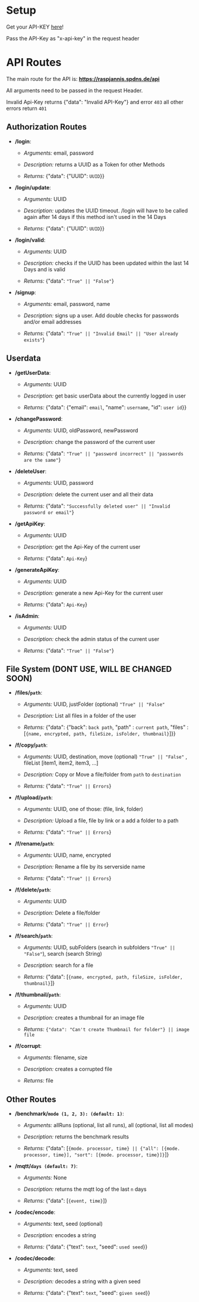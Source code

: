 # Setup
Get your API-KEY [here](https://raspjannis.spdns.de/profile/#api)!

Pass the API-Key as "x-api-key" in the request header


# API Routes
The main route for the API is: **https://raspjannis.spdns.de/api**

All arguments need to be passed in the request Header.

Invalid Api-Key returns {"data": "Invalid API-Key"} and error `403` all other errors return `401`

## Authorization Routes

* **/login**:
  * *Arguments:* email, password
        
  * *Description:* returns a UUID as a Token for other Methods 

  * *Returns:* {"data": {"UUID": `UUID`}}


* **/login/update**:
  * *Arguments:* UUID

  * *Description:* updates the UUID timeout. /login will have to be called again after 14 days if this method isn't used in the 14 Days

  * *Returns:* {"data": {"UUID": `UUID`}}


* **/login/valid**:
  * *Arguments:* UUID

  * *Description:* checks if the UUID has been updated within the last 14 Days and is valid

  * *Returns:* {"data": `"True" || "False"`}

* **/signup**:
  * *Arguments:* email, password, name

  * *Description:* signs up a user. Add double checks for passwords and/or email addresses

  * *Returns:* {"data": `"True" || "Invalid Email" || "User already exists"`}

## Userdata

* **/getUserData**:
  * *Arguments:* UUID

  * *Description:* get basic userData about the currently logged in user

  * *Returns:* {"data": {"email": `email`, "name": `username`, "id": `user id`}}

* **/changePassword**:
  * *Arguments:* UUID, oldPassword, newPassword

  * *Description:* change the password of the current user

  * *Returns:* {"data": `"True" || "password incorrect" || "passwords are the same"`}

* **/deleteUser**:
  * *Arguments:* UUID, password

  * *Description:* delete the current user and all their data

  * *Returns:* {"data": `"Successfully deleted user" || "Invalid password or email"`}

* **/getApiKey**:
  * *Arguments:* UUID

  * *Description:* get the Api-Key of the current user

  * *Returns:* {"data": `Api-Key`}

* **/generateApiKey**:
  * *Arguments:* UUID

  * *Description:* generate a new Api-Key for the current user

  * *Returns:* {"data": `Api-Key`}


* **/isAdmin**:
  * *Arguments:* UUID

  * *Description:* check the admin status of the current user

  * *Returns:* {"data": `"True" || "False"`}

## File System (DONT USE, WILL BE CHANGED SOON)
* **/files/`path`**:
  * *Arguments:* UUID, justFolder (optional) `"True" || "False"`

  * *Description:*  List all files in a folder of the user

  * *Returns:* {"data": {"back": `back path`, "path" : `current path`, "files" : [`{name, encrypted, path, fileSize, isFolder, thumbnail}`]}}

* **/f/copy/`path`**:
  * *Arguments:* UUID, destination, move (optional) `"True" || "False"` , fileList [item1, item2, item3, ...]

  * *Description:* Copy or Move a file/folder from `path` to `destination`

  * *Returns:* {"data": `"True" || Errors`}

* **/f/upload/`path`**:
  * *Arguments:* UUID, one of those: (file, link, folder)

  * *Description:* Upload a file, file by link or a add a folder to a path

  * *Returns:* {"data": `"True" || Errors`}

* **/f/rename/`path`**:
  * *Arguments:* UUID, name, encrypted

  * *Description:* Rename a file by its serverside name
  
  * *Returns:* {"data": `"True" || Errors`}

* **/f/delete/`path`**:
  * *Arguments:* UUID

  * *Description:* Delete a file/folder

  * *Returns:* {"data": `"True" || Error`}

* **/f/search/`path`**:
  * *Arguments:* UUID, subFolders (search in subfolders `"True" || "False"`), search (search String)

  * *Description:* search for a file

  * *Returns:* {"data": [`{name, encrypted, path, fileSize, isFolder, thumbnail}`]}


* **/f/thumbnail/`path`**:
  * *Arguments:* UUID

  * *Description:* creates a thumbnail for an image file

  * *Returns:* `{"data": "Can't create Thumbnail for folder"} || image file`

* **/f/corrupt**:
  * *Arguments:* filename, size

  * *Description:* creates a corrupted file

  * *Returns:* file

## Other Routes

* **/benchmark/`mode (1, 2, 3): (default: 1)`**:
  * *Arguments:* allRuns (optional, list all runs), all (optional, list all modes)

  * *Description:* returns the benchmark results

  * *Returns:* {"data": [`{mode. processor, time} || {"all": [{mode. processor, time}], "sort": [{mode. processor, time}]}`]}

* **/mqtt/`days (default: 7)`**:
  * *Arguments:* None

  * *Description:* returns the mqtt log of the last `n` days

  * *Returns:* {"data": [`{event, time}`]}

* **/codec/encode**:
  * *Arguments:* text, seed (optional)

  * *Description:* encodes a string

  * *Returns:* {"data": {"text": `text`, "seed": `used seed`}}

* **/codec/decode**:
  * *Arguments:* text, seed

  * *Description:* decodes a string with a given seed

  * *Returns:* {"data": {"text": `text`, "seed": `given seed`}}

